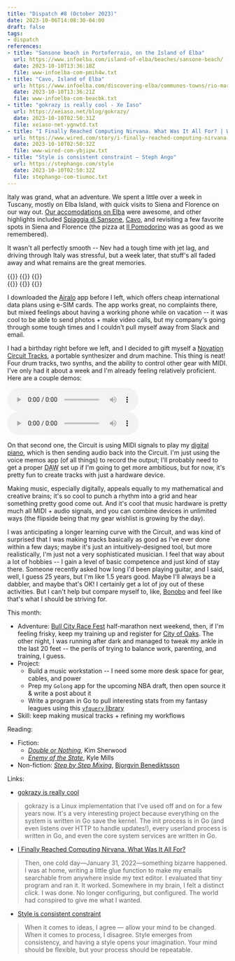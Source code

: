 ```yaml
---
title: "Dispatch #8 (October 2023)"
date: 2023-10-06T14:08:30-04:00
draft: false
tags:
- dispatch
references:
- title: "Sansone beach in Portoferraio, on the Island of Elba"
  url: https://www.infoelba.com/island-of-elba/beaches/sansone-beach/
  date: 2023-10-10T13:36:18Z
  file: www-infoelba-com-pmih4w.txt
- title: "Cavo, Island of Elba"
  url: https://www.infoelba.com/discovering-elba/communes-towns/rio-marina/cavo/
  date: 2023-10-10T13:36:21Z
  file: www-infoelba-com-beacbk.txt
- title: "gokrazy is really cool - Xe Iaso"
  url: https://xeiaso.net/blog/gokrazy/
  date: 2023-10-10T02:50:31Z
  file: xeiaso-net-ygnwtd.txt
- title: "I Finally Reached Computing Nirvana. What Was It All For? | WIRED"
  url: https://www.wired.com/story/i-finally-reached-computing-nirvana-what-was-it-all-for/
  date: 2023-10-10T02:50:32Z
  file: www-wired-com-ybjipw.txt
- title: "Style is consistent constraint — Steph Ango"
  url: https://stephango.com/style
  date: 2023-10-10T02:50:32Z
  file: stephango-com-tiumoc.txt
---
```


Italy was grand, what an adventure. We spent a little over a week in Tuscany, mostly on Elba Island, with quick visits to Siena and Florence on our way out. [Our accomodations on Elba][1] were awesome, and other highlights included [Spiaggia di Sansone][2], [Cavo][3], and revisiting a few favorite spots in Siena and Florence (the pizza at [Il Pomodorino][4] was as good as we remembered). 

<!--more-->

It wasn't all perfectly smooth -- Nev had a tough time with jet lag, and driving through Italy was stressful, but a week later, that stuff's all faded away and what remains are the great memories.

[1]: https://www.rosselbalepalme.it/en/glamping-lodge.php
[2]: https://www.infoelba.com/island-of-elba/beaches/sansone-beach/
[3]: https://www.infoelba.com/discovering-elba/communes-towns/rio-marina/cavo/
[4]: https://ilpomodorino.it/

<div class="image-set">
  {{<thumbnail IMG_4710.jpeg "267x" />}}
  {{<thumbnail IMG_4771.jpeg "267x" />}}
  {{<thumbnail IMG_4781.jpeg "267x" />}}
</div>

<div class="image-set">
  {{<thumbnail IMG_4809.jpeg "267x" />}}
  {{<thumbnail IMG_4842.jpeg "267x" />}}
  {{<thumbnail IMG_4886.jpeg "267x" />}}
</div>

I downloaded the [Airalo][5] app before I left, which offers cheap international data plans using e-SIM cards. The app works great, no complaints there, but mixed feelings about having a working phone while on vacation -- it was cool to be able to send photos + make video calls, but my company's going through some tough times and I couldn't pull myself away from Slack and email.

[5]: https://www.airalo.com/

I had a birthday right before we left, and I decided to gift myself a [Novation Circuit Tracks][6], a portable synthesizer and drum machine. This thing is neat! Four drum tracks, two synths, and the ability to control other gear with MIDI. I've only had it about a week and I'm already feeling relatively proficient. Here are a couple demos:

[6]: https://us.novationmusic.com/products/circuit-tracks

<audio controls src="Demo 1.mp3"></audio>
<audio controls src="Demo 2.mp3"></audio>

On that second one, the Circuit is using MIDI signals to play my [digital piano][7], which is then sending audio back into the Circuit. I'm just using the voice memos app (of all things) to record the output; I'll probably need to get a proper <abbr title="digital audio workstation">DAW</abbr> set up if I'm going to get more ambitious, but for now, it's pretty fun to create tracks with just a hardware device.

[7]: https://usa.yamaha.com/products/music_production/synthesizers/reface/reface_cp.html

Making music, especially digitally, appeals equally to my mathematical and creative brains; it's so cool to punch a rhythm into a grid and hear something pretty good come out. And it's cool that music hardware is pretty much all MIDI + audio signals, and you can combine devices in unlimited ways (the flipside being that my gear wishlist is growing by the day).

I was anticipating a longer learning curve with the Circuit, and was kind of surprised that I was making tracks basically as good as I've ever done within a few days; maybe it's just an intuitively-designed tool, but more realistically, I'm just not a very sophisticated musician. I feel that way about a lot of hobbies -- I gain a level of basic competence and just kind of stay there. Someone recently asked how long I'd been playing guitar, and I said, well, I guess 25 years, but I'm like 1.5 years good. Maybe I'll always be a dabbler, and maybe that's OK! I certainly get a lot of joy out of these activities. But I can't help but compare myself to, like, [Bonobo][8] and feel like that's what I should be striving for.

[8]: https://bonobomusic.com/

This month:

* Adventure: [Bull City Race Fest][9] half-marathon next weekend, then, if I'm feeling frisky, keep my training up and register for [City of Oaks][10]. The other night, I was running after dark and managed to tweak my ankle in the last 20 feet -- the perils of trying to balance work, parenting, and training, I guess.
* Project:
  * Build a music workstation -- I need some more desk space for gear, cables, and power
  * Prep my `Golong` app for the upcoming NBA draft, then open source it & write a post about it
  * Write a program in Go to pull interesting stats from my fantasy leagues using this [`yfquery` library][11]
* Skill: keep making musical tracks + refining my workflows

[9]: https://capstoneraces.com/bull-city-race-fest/
[10]: https://cityofoaksmarathon.com/
[11]: https://github.com/famendola1/yfquery

Reading:

* Fiction:
	* [_Double or Nothing_][12], Kim Sherwood
	* [_Enemy of the State_][13], Kyle Mills
* Non-fiction: [_Step by Step Mixing_][14], [Bjorgvin Benediktsson][15]

[12]: https://bookshop.org/p/books/double-or-nothing-a-double-o-novel-kim-sherwood/18644028?ean=9780063236516
[13]: https://bookshop.org/p/books/enemy-of-the-state-vince-flynn/6701730?ean=9781982147525
[14]: https://bookshop.org/p/books/step-by-step-mixing-how-to-create-great-mixes-using-only-5-plug-ins-bjorgvin-benediktsson/9946155?ean=9781733688802
[15]: https://www.stepbystepmixing.com/

Links:

* [gokrazy is really cool][16]

> gokrazy is a Linux implementation that I've used off and on for a few years now. It's a very interesting project because everything on the system is written in Go save the kernel. The init process is in Go (and even listens over HTTP to handle updates!), every userland process is written in Go, and even the core system services are written in Go.

* [I Finally Reached Computing Nirvana. What Was It All For?][17]

> Then, one cold day—January 31, 2022—something bizarre happened. I was at home, writing a little glue function to make my emails searchable from anywhere inside my text editor. I evaluated that tiny program and ran it. It worked. Somewhere in my brain, I felt a distinct _click_. I was done. No longer configuring, but configured. The world had conspired to give me what I wanted.

* [Style is consistent constraint][18]

> When it comes to ideas, I agree — allow your mind to be changed. When it comes to process, I disagree. Style emerges from consistency, and having a style opens your imagination. Your mind should be flexible, but your process should be repeatable.

[16]: https://xeiaso.net/blog/gokrazy/
[17]: https://www.wired.com/story/i-finally-reached-computing-nirvana-what-was-it-all-for/
[18]: https://stephango.com/style
